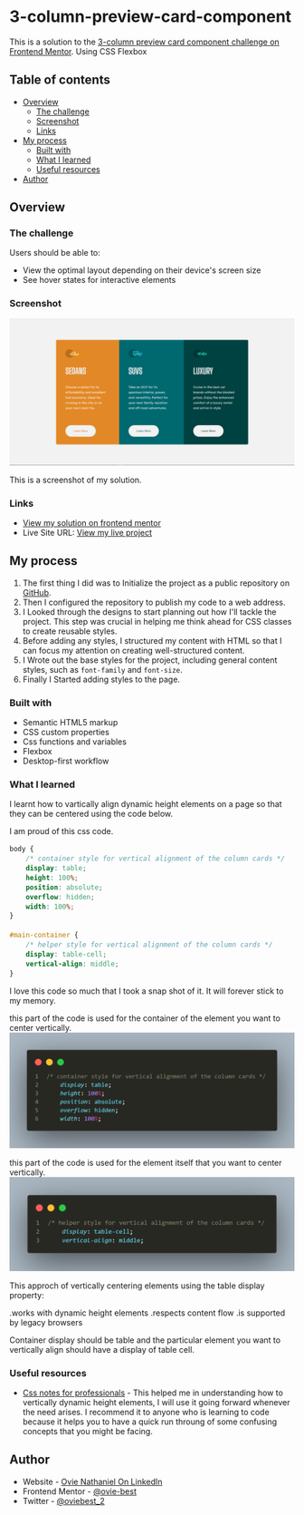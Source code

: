 # 3-column-preview-card-component
This is a solution to the [3-column preview card component challenge on Frontend Mentor](https://www.frontendmentor.io/challenges/3column-preview-card-component-pH92eAR2-). Using CSS Flexbox

## Table of contents

- [Overview](#overview)
  - [The challenge](#the-challenge)
  - [Screenshot](#screenshot)
  - [Links](#links)
- [My process](#my-process)
  - [Built with](#built-with)
  - [What I learned](#what-i-learned)
  - [Useful resources](#useful-resources)
- [Author](#author)


## Overview

### The challenge

Users should be able to:

- View the optimal layout depending on their device's screen size
- See hover states for interactive elements

### Screenshot

![](./Screenshot.png)

This is a screenshot of my solution.

### Links

- [View my solution on frontend mentor]( https://www.frontendmentor.io/solutions/responsive-3column-card-preview-component-using-css-flexbox-UqC56qeSUp)
- Live Site URL: [View my live project](https://heroic-concha-36d5b9.netlify.app/)

## My process

1. The first thing I did was to Initialize the project as a public repository on [GitHub](https://github.com/).
2. Then I configured the repository to publish my code to a web address.
3. I Looked through the designs to start planning out how I'll tackle the project. This step was crucial in helping me think ahead for CSS classes to create reusable styles.
4. Before adding any styles, I structured my content with HTML so that I can focus my attention on creating well-structured content.
5. I Wrote out the base styles for the project, including general content styles, such as `font-family` and `font-size`.
6. Finally I Started adding styles to the page.

### Built with

- Semantic HTML5 markup
- CSS custom properties
- Css functions and variables
- Flexbox
- Desktop-first workflow


### What I learned

I learnt how to vartically align dynamic height elements on a page so that they can be centered using the code below.

I am proud of this css code.

```css
body {
    /* container style for vertical alignment of the column cards */
    display: table;
    height: 100%;
    position: absolute;
    overflow: hidden;
    width: 100%;
}

#main-container {
    /* helper style for vertical alignment of the column cards */
    display: table-cell;
    vertical-align: middle;
}
```
I love this code so much that I took a snap shot of it. It will forever stick to my memory.

this part of the code is used for the container of the element you want to center vertically.
![](./vertical-align-container.png)

this part of the code is used for the element itself that you want to center vertically.
![](./vertical-align-helper.png)

This approch of vertically centering elements using the table display property:

.works with dynamic height elements
.respects content flow
.is supported by legacy browsers

Container display should be table and the particular element you want to vertically align should have a display of table cell.



### Useful resources

- [Css notes for professionals](https://www.example.com) - This helped me in understanding how to vertically dynamic height elements, I will use it going forward whenever the need arises. I recommend it to anyone who is learning to code because it helps you to have a quick run throung of some confusing concepts that you might be facing.



## Author

- Website - [Ovie Nathaniel On LinkedIn](https://www.linkedin.com/in/ovie-nathaniel/)
- Frontend Mentor - [@ovie-best](https://www.frontendmentor.io/profile/ovie-best)
- Twitter - [@oviebest_2](https://twitter.com/oviebest_2)
